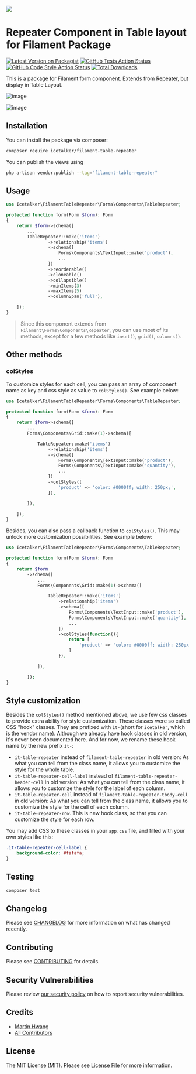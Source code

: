 
[<img src="https://github-ads.s3.eu-central-1.amazonaws.com/support-ukraine.svg?t=1" />](https://supportukrainenow.org)

# Repeater Component in Table layout for Filament Package

[![Latest Version on Packagist](https://img.shields.io/packagist/v/icetalker/filament-table-repeater.svg?style=flat-square)](https://packagist.org/packages/icetalker/filament-table-repeater)
[![GitHub Tests Action Status](https://img.shields.io/github/workflow/status/icetalker/filament-table-repeater/run-tests?label=tests)](https://github.com/icetalker/filament-table-repeater/actions?query=workflow%3Arun-tests+branch%3Amain)
[![GitHub Code Style Action Status](https://img.shields.io/github/workflow/status/icetalker/filament-table-repeater/Check%20&%20fix%20styling?label=code%20style)](https://github.com/icetalker/filament-table-repeater/actions?query=workflow%3A"Check+%26+fix+styling"+branch%3Amain)
[![Total Downloads](https://img.shields.io/packagist/dt/icetalker/filament-table-repeater.svg?style=flat-square)](https://packagist.org/packages/icetalker/filament-table-repeater)

This is a package for Filament form component. Extends from Repeater, but display in Table Layout.

![image](https://raw.githubusercontent.com/icetalker/filament-table-repeater/main/screenshots/filament-table-repeater-light.png)

![image](https://raw.githubusercontent.com/icetalker/filament-table-repeater/main/screenshots/filament-table-repeater-dark.png)

## Installation

You can install the package via composer:

```bash
composer require icetalker/filament-table-repeater
```

You can publish the views using

```bash
php artisan vendor:publish --tag="filament-table-repeater"
```

## Usage

```php
use Icetalker\FilamentTableRepeater\Forms\Components\TableRepeater;

protected function form(Form $form): Form
{
    return $form->schema([
        ...
        TableRepeater::make('items')
                ->relationship('items')
                ->schema([
                    Forms\Components\TextInput::make('product'),
                    ...
                ])
                ->reorderable()
                ->cloneable()
                ->collapsible()
                ->minItems(3)
                ->maxItems(5)
                ->columnSpan('full'),

    ]);
}
```

> Since this component extends from `Filament\Forms\Components\Repeater`, you can use most of its methods, except for a few methods like `inset()`, `grid()`, `columns()`. 

## Other methods

### colStyles

To customize styles for each cell, you can pass an array of component name as key and css style as value to `colStyles()`.  See example below:

```php
use Icetalker\FilamentTableRepeater\Forms\Components\TableRepeater;

protected function form(Form $form): Form
{
    return $form->schema([
        ...
        Forms\Components\Grid::make(1)->schema([

            TableRepeater::make('items')
                ->relationship('items')
                ->schema([
                    Forms\Components\TextInput::make('product'),
                    Forms\Components\TextInput::make('quantity'),
                    ...
                ])
                ->colStyles([
                    'product' => 'color: #0000ff; width: 250px;',
                ]),

        ]),

    ]);
}
```

Besides, you can also pass a callback function to `colStyles()`. This may unlock more customization possibilities. See example below:

```php
use Icetalker\FilamentTableRepeater\Forms\Components\TableRepeater;

protected function form(Form $form): Form
{
    return $form
        ->schema([
            ...
            Forms\Components\Grid::make(1)->schema([

                TableRepeater::make('items')
                    ->relationship('items')
                    ->schema([
                        Forms\Components\TextInput::make('product'),
                        Forms\Components\TextInput::make('quantity'),
                        ...
                    ])
                    ->colStyles(function(){
                        return [
                            'product' => 'color: #0000ff; width: 250px;',
                        ]
                    }),

            ]),

        ]);
}
```

## Style customization

Besides the `colStyles()` method mentioned above, we use few css classes to provide extra ability for style customization. These classes were so called CSS "hook" classes. They are prefixed with `it-`(short for `icetalker`, which is the vendor name). Although we already have hook classes in old version, it's never been documented here. And for now, we rename these hook name by the new prefix `it-`:

- `it-table-repeater` instead of `filament-table-repeater` in old version: As what you can tell from the class name, it allows you to customize the style for the whole table.
- `it-table-repeater-cell-label` instead of `filament-table-repeater-header-cell` in old version: As what you can tell from the class name, it allows you to customize the style for the label of each column.
- `it-table-repeater-cell` instead of `filament-table-repeater-tbody-cell` in old version: As what you can tell from the class name, it allows you to customize the style for the cell of each column.
- `it-table-repeater-row`. This is new hook class, so that you can customize the style for each row. 

You may add CSS to these classes in your `app.css` file, and filled with your own styles like this:

```css
.it-table-repeater-cell-label {
    background-color: #fafafa;
}
```

## Testing

```bash
composer test
```

## Changelog

Please see [CHANGELOG](CHANGELOG.md) for more information on what has changed recently.

## Contributing

Please see [CONTRIBUTING](https://github.com/spatie/.github/blob/main/CONTRIBUTING.md) for details.

## Security Vulnerabilities

Please review [our security policy](../../security/policy) on how to report security vulnerabilities.

## Credits

- [Martin Hwang](https://github.com/icetalker)
- [All Contributors](../../contributors)

## License

The MIT License (MIT). Please see [License File](LICENSE.md) for more information.
